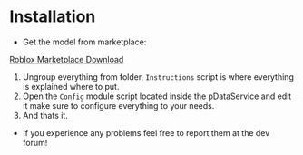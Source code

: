 # Installation


- Get the model from marketplace:

[Roblox Marketplace Download](https://create.roblox.com/store/asset/78951486721130/pDataService-UPD)

1. Ungroup everything from folder, `Instructions` script is where everything is explained where to put.
2. Open the `Config` module script located inside the pDataService and edit it make sure to configure everything to your needs.
3. And thats it.

- If you experience any problems feel free to report them at the dev forum!